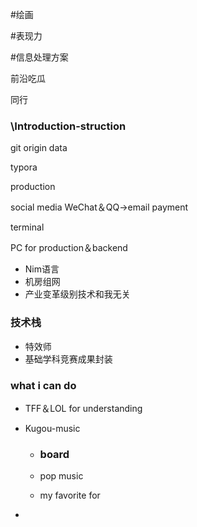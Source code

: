 #绘画

#表现力

#信息处理方案

前沿吃瓜

同行





### \\Introduction-struction

git origin data

typora

production

social media WeChat＆QQ->email payment 

terminal

PC for production＆backend

- Nim语言
- 机房组网
- 产业变革级别技术和我无关

### 技术栈

- 特效师
- 基础学科竞赛成果封装



### what i can do

- TFF＆LOL for understanding

- Kugou-music 

  - ### board

  - pop music

  - my favorite for

- 

